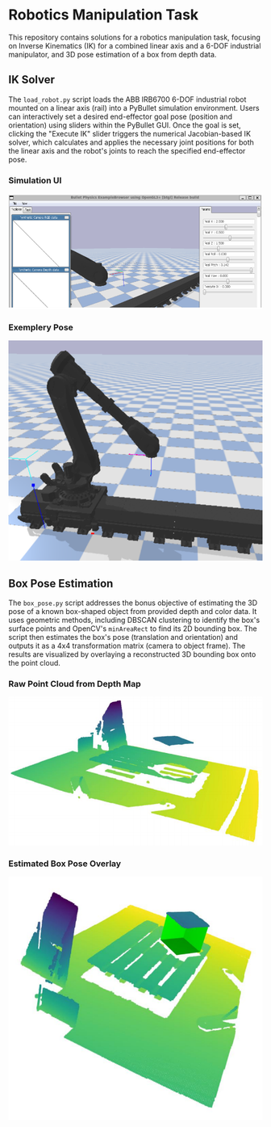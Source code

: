 # Robotics Manipulation Task

This repository contains solutions for a robotics manipulation task, focusing on Inverse Kinematics (IK) for a combined linear axis and a 6-DOF industrial manipulator, and 3D pose estimation of a box from depth data.

## IK Solver

The `load_robot.py` script loads the ABB IRB6700 6-DOF industrial robot mounted on a linear axis (rail) into a PyBullet simulation environment. Users can interactively set a desired end-effector goal pose (position and orientation) using sliders within the PyBullet GUI. Once the goal is set, clicking the "Execute IK" slider triggers the numerical Jacobian-based IK solver, which calculates and applies the necessary joint positions for both the linear axis and the robot's joints to reach the specified end-effector pose.

### Simulation UI 
![Robot IK Simulation](assets/sim.png "Simulation of the robot reaching a goal pose")

### Exemplery Pose
![Robot IK Simulation](assets/robot.png "Simulation of the robot reaching a goal pose")

## Box Pose Estimation

The `box_pose.py` script addresses the bonus objective of estimating the 3D pose of a known box-shaped object from provided depth and color data. It uses geometric methods, including DBSCAN clustering to identify the box's surface points and OpenCV's `minAreaRect` to find its 2D bounding box. The script then estimates the box's pose (translation and orientation) and outputs it as a 4x4 transformation matrix (camera to object frame). The results are visualized by overlaying a reconstructed 3D bounding box onto the point cloud.

### Raw Point Cloud from Depth Map
![Robot IK Simulation](assets/pcl.png "Point Cloud without reconstructed Box")

### Estimated Box Pose Overlay
![Robot IK Simulation](assets/pose.png "Point Cloud with reconstructed Box")
